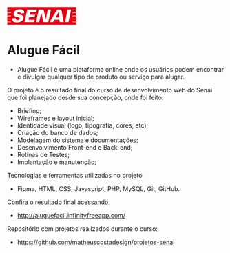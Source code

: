 <img src="https://raw.githubusercontent.com/matheuscostadesign/projetos-senai/main/.github/logo-senai.svg" width="160">

# Alugue Fácil
- Alugue Fácil é uma plataforma online onde os usuários podem encontrar e divulgar qualquer tipo de produto ou serviço para alugar.

O projeto é o resultado final do curso de desenvolvimento web do Senai que foi planejado desde sua concepção, onde foi feito:
- Briefing; 
- Wireframes e layout inicial;
- Identidade visual (logo, tipografia, cores, etc); 
- Criação do banco de dados; 
- Modelagem do sistema e documentações;
- Desenvolvimento Front-end e Back-end;
- Rotinas de Testes;
- Implantação e manutenção;

Tecnologias e ferramentas utilizadas no projeto:
- Figma, HTML, CSS, Javascript, PHP, MySQL, Git, GitHub.

Confira o resultado final acessando:
- http://aluguefacil.infinityfreeapp.com/

Repositório com projetos realizados durante o curso:
- https://github.com/matheuscostadesign/projetos-senai
